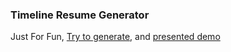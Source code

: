 ### Timeline Resume Generator

Just For Fun, [Try to generate](www.laixiabai.com), and [presented demo](www.laixiabai.com/demo)
